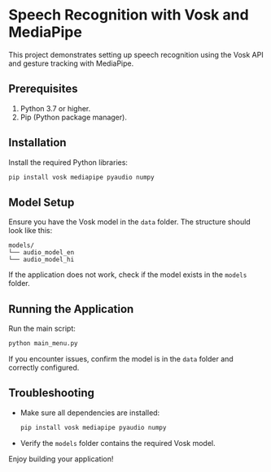 
# Speech Recognition with Vosk and MediaPipe

This project demonstrates setting up speech recognition using the Vosk API and gesture tracking with MediaPipe.

## Prerequisites

1. Python 3.7 or higher.
2. Pip (Python package manager).

## Installation

Install the required Python libraries:

```bash
pip install vosk mediapipe pyaudio numpy
```

## Model Setup

Ensure you have the Vosk model in the `data` folder. The structure should look like this:

```
models/
└── audio_model_en
└── audio_model_hi
```

If the application does not work, check if the model exists in the `models` folder.

## Running the Application

Run the main script:

```bash
python main_menu.py
```

If you encounter issues, confirm the model is in the `data` folder and correctly configured.

## Troubleshooting

- Make sure all dependencies are installed:
  ```bash
  pip install vosk mediapipe pyaudio numpy
  ```
- Verify the `models` folder contains the required Vosk model.

Enjoy building your application!

